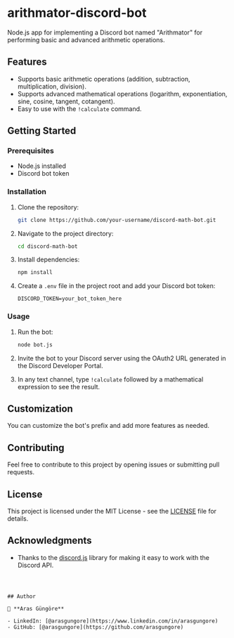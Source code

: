# arithmator-discord-bot

Node.js app for implementing a Discord bot named "Arithmator" for performing basic and advanced arithmetic operations.



## Features

- Supports basic arithmetic operations (addition, subtraction, multiplication, division).
- Supports advanced mathematical operations (logarithm, exponentiation, sine, cosine, tangent, cotangent).
- Easy to use with the `!calculate` command.



## Getting Started

### Prerequisites

- Node.js installed
- Discord bot token


### Installation

1. Clone the repository:

   ```bash
   git clone https://github.com/your-username/discord-math-bot.git
   ```

2. Navigate to the project directory:

   ```bash
   cd discord-math-bot
   ```

3. Install dependencies:

   ```bash
   npm install
   ```

4. Create a `.env` file in the project root and add your Discord bot token:

   ```
   DISCORD_TOKEN=your_bot_token_here
   ```


### Usage

1. Run the bot:

   ```bash
   node bot.js
   ```

2. Invite the bot to your Discord server using the OAuth2 URL generated in the Discord Developer Portal.

3. In any text channel, type `!calculate` followed by a mathematical expression to see the result.



## Customization

You can customize the bot's prefix and add more features as needed.



## Contributing

Feel free to contribute to this project by opening issues or submitting pull requests.



## License

This project is licensed under the MIT License - see the [LICENSE](LICENSE) file for details.



## Acknowledgments

- Thanks to the [discord.js](https://discord.js.org/) library for making it easy to work with the Discord API.

```



## Author

👤 **Aras Güngöre**

- LinkedIn: [@arasgungore](https://www.linkedin.com/in/arasgungore)
- GitHub: [@arasgungore](https://github.com/arasgungore)
